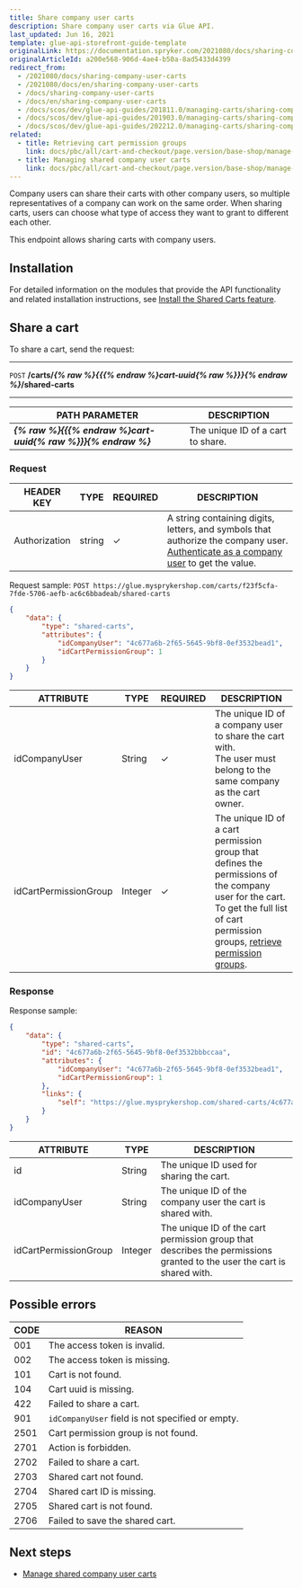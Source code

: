 ```yaml
---
title: Share company user carts
description: Share company user carts via Glue API.
last_updated: Jun 16, 2021
template: glue-api-storefront-guide-template
originalLink: https://documentation.spryker.com/2021080/docs/sharing-company-user-carts
originalArticleId: a200e568-906d-4ae4-b50a-8ad5433d4399
redirect_from:
  - /2021080/docs/sharing-company-user-carts
  - /2021080/docs/en/sharing-company-user-carts
  - /docs/sharing-company-user-carts
  - /docs/en/sharing-company-user-carts
  - /docs/scos/dev/glue-api-guides/201811.0/managing-carts/sharing-company-user-carts/sharing-company-user-carts.html
  - /docs/scos/dev/glue-api-guides/201903.0/managing-carts/sharing-company-user-carts/sharing-company-user-carts.html
  - /docs/scos/dev/glue-api-guides/202212.0/managing-carts/sharing-company-user-carts/sharing-company-user-carts.html
related:
  - title: Retrieving cart permission groups
    link: docs/pbc/all/cart-and-checkout/page.version/base-shop/manage-using-glue-api/share-company-user-carts/glue-api-retrieve-cart-permission-groups.html
  - title: Managing shared company user carts
    link: docs/pbc/all/cart-and-checkout/page.version/base-shop/manage-using-glue-api/share-company-user-carts/glue-api-manage-shared-company-user-carts.html
---
```


Company users can share their carts with other company users, so multiple representatives of a company can work on the same order. When sharing carts, users can choose what type of access they want to grant to different each other.

This endpoint allows sharing carts with company users.

## Installation

For detailed information on the modules that provide the API functionality and related installation instructions, see [Install the Shared Carts feature](/docs/pbc/all/cart-and-checkout/{{site.version}}/base-shop/install-and-upgrade/install-features/install-the-shared-carts-feature.html).


## Share a cart
To share a cart, send the request:

***
`POST` **/carts/*{% raw %}{{{% endraw %}cart-uuid{% raw %}}}{% endraw %}*/shared-carts**
***


| PATH PARAMETER | DESCRIPTION |
| --- | --- |
| ***{% raw %}{{{% endraw %}cart-uuid{% raw %}}}{% endraw %}*** | The unique ID of a cart to share. |

### Request

| HEADER KEY | TYPE | REQUIRED | DESCRIPTION |
| --- | --- | --- | --- |
| Authorization | string | ✓ | A string containing digits, letters, and symbols that authorize the company user. [Authenticate as a company user](/docs/pbc/all/identity-access-management/{{site.version}}/manage-using-glue-api/glue-api-authenticate-as-a-company-user.html#authenticate-as-a-company-user) to get the value.  |

Request sample: `POST https://glue.mysprykershop.com/carts/f23f5cfa-7fde-5706-aefb-ac6c6bbadeab/shared-carts`

```json
{
    "data": {
        "type": "shared-carts",
        "attributes": {
            "idCompanyUser": "4c677a6b-2f65-5645-9bf8-0ef3532bead1",
            "idCartPermissionGroup": 1
        }
    }
}
```

| ATTRIBUTE | TYPE | REQUIRED | DESCRIPTION |
| --- | --- | --- | --- |
| idCompanyUser | String | ✓ | The unique ID of a company user to share the cart with.<br>The user must belong to the same company as the cart owner. |
| idCartPermissionGroup | Integer | ✓ | The unique ID of a cart permission group that defines the permissions of the company user for the cart. To get the full list of cart permission groups, [retrieve permission groups](/docs/pbc/all/cart-and-checkout/{{page.version}}/base-shop/manage-using-glue-api/share-company-user-carts/glue-api-retrieve-cart-permission-groups.html#retrieve-cart-permission-groups). |

### Response

Response sample:

```json
{
    "data": {
        "type": "shared-carts",
        "id": "4c677a6b-2f65-5645-9bf8-0ef3532bbbccaa",
        "attributes": {
            "idCompanyUser": "4c677a6b-2f65-5645-9bf8-0ef3532bead1",
            "idCartPermissionGroup": 1
        },
        "links": {
            "self": "https://glue.mysprykershop.com/shared-carts/4c677a6b-2f65-5645-9bf8-0ef3532bbbccaa"
        }
    }
}
```

| ATTRIBUTE | TYPE | DESCRIPTION |
| --- | --- | --- |
| id | String | The unique ID used for sharing the cart. |
| idCompanyUser | String | The unique ID of the company user the cart is shared with. |
| idCartPermissionGroup | Integer | The unique ID of the cart permission group that describes the permissions granted to the user the cart is shared with. |

## Possible errors

| CODE | REASON |
| --- | --- |
| 001 | The access token is invalid. |
| 002 | The access token is missing. |
| 101 | Cart is not found. |
| 104 | Cart uuid is missing. |
| 422 | Failed to share a cart. |
| 901 | `idCompanyUser` field is not specified or empty. |
| 2501 | Cart permission group is not found. |
| 2701 | Action is forbidden. |
| 2702 | Failed to share a cart. |
| 2703 | Shared cart not found. |
| 2704 | Shared cart ID is missing. |
| 2705 | Shared cart is not found. |
| 2706 | Failed to save the shared cart. |

## Next steps

* [Manage shared company user carts](/docs/pbc/all/cart-and-checkout/{{page.version}}/base-shop/manage-using-glue-api/share-company-user-carts/glue-api-manage-shared-company-user-carts.html)
